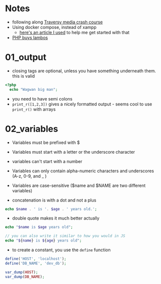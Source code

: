 # Notes
- following along [Traversy media crash course](https://youtu.be/BUCiSSyIGGU)
- Using docker compose, instead of xampp
  - [here's an article I used](https://dev.to/truthseekers/setup-a-basic-local-php-development-environment-in-docker-kod) to help me get started with that
- [PHP buys lambos](https://twitter.com/taylorotwell/status/1534178479201259520)

# 01_output
- closing tags are optional, unless you have something underneath them.
this is valid
```php
<?php
  echo "Wagwan big man";
```
- you need to have semi colons 
- `print_r([1,2,3])` gives a nicely formatted output - seems cool to use `print_r()` with arrays

# 02_variables
- Variables must be prefixed with $
- Variables must start with a letter or the underscore character
- variables can't start with a number
- Variables can only contain alpha-numeric characters and underscores (A-z, 0-9, and _ )
- Variables are case-sensitive ($name and $NAME are two different variables)

- concatenation is with a dot and not a plus

```php
echo $name . ' is '. $age . ' years old.';
```

- double quote makes it much better actually

```php
echo "$name is $age years old";

// you can also write it similar to how you would in JS
echo "${name} is ${age} years old";
```

- to create a constant, you use the `define` function
```php
define('HOST', 'localhost');
define('DB_NAME', 'dev_db');

var_dump(HOST);
var_dump(DB_NAME);

```